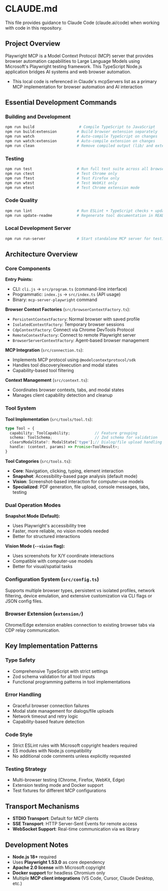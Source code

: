 # CLAUDE.md

This file provides guidance to Claude Code (claude.ai/code) when working with code in this repository.

## Project Overview

Playwright MCP is a Model Context Protocol (MCP) server that provides browser automation capabilities to Large Language Models using Microsoft's Playwright testing framework. This TypeScript Node.js application bridges AI systems and web browser automation.

- This local code is referenced in Claude's mcpServers list as a primary MCP implementation for browser automation and AI interaction

## Essential Development Commands

### Building and Development
```bash
npm run build                    # Compile TypeScript to JavaScript
npm run build:extension         # Build browser extension separately  
npm run watch                   # Auto-compile TypeScript on changes
npm run watch:extension         # Auto-compile extension on changes
npm run clean                   # Remove compiled output (lib/ and extension/lib/)
```

### Testing
```bash
npm run test                    # Run full test suite across all browsers
npm run ctest                   # Test Chrome only
npm run ftest                   # Test Firefox only  
npm run wtest                   # Test WebKit only
npm run etest                   # Test Chrome extension mode
```

### Code Quality
```bash
npm run lint                    # Run ESLint + TypeScript checks + update README
npm run update-readme           # Regenerate tool documentation in README
```

### Local Development Server
```bash
npm run run-server              # Start standalone MCP server for testing
```

## Architecture Overview

### Core Components

**Entry Points:**
- CLI: `cli.js` → `src/program.ts` (command-line interface)
- Programmatic: `index.js` → `src/index.ts` (API usage)
- Binary: `mcp-server-playwright` command

**Browser Context Factories** (`src/browserContextFactory.ts`):
- `PersistentContextFactory`: Normal browser with saved profile
- `IsolatedContextFactory`: Temporary browser sessions  
- `CdpContextFactory`: Connect via Chrome DevTools Protocol
- `RemoteContextFactory`: Connect to remote Playwright server
- `BrowserServerContextFactory`: Agent-based browser management

**MCP Integration** (`src/connection.ts`):
- Implements MCP protocol using `@modelcontextprotocol/sdk`
- Handles tool discovery/execution and modal states
- Capability-based tool filtering

**Context Management** (`src/context.ts`):
- Coordinates browser contexts, tabs, and modal states
- Manages client capability detection and cleanup

### Tool System

**Tool Implementation** (`src/tools/tool.ts`):
```typescript
type Tool = {
  capability: ToolCapability;           // Feature grouping
  schema: ToolSchema;                   // Zod schema for validation
  clearsModalState?: ModalState['type'];// Dialog/file upload handling  
  handle: (context, params) => Promise<ToolResult>;
}
```

**Tool Categories** (`src/tools.ts`):
- **Core**: Navigation, clicking, typing, element interaction
- **Snapshot**: Accessibility-based page analysis (default mode)
- **Vision**: Screenshot-based interaction for computer-use models
- **Specialized**: PDF generation, file upload, console messages, tabs, testing

### Dual Operation Modes

**Snapshot Mode (Default):**
- Uses Playwright's accessibility tree
- Faster, more reliable, no vision models needed
- Better for structured interactions

**Vision Mode (`--vision` flag):**
- Uses screenshots for X/Y coordinate interactions  
- Compatible with computer-use models
- Better for visual/spatial tasks

### Configuration System (`src/config.ts`)

Supports multiple browser types, persistent vs isolated profiles, network filtering, device emulation, and extensive customization via CLI flags or JSON config files.

### Browser Extension (`extension/`)

Chrome/Edge extension enables connection to existing browser tabs via CDP relay communication.

## Key Implementation Patterns

### Type Safety
- Comprehensive TypeScript with strict settings
- Zod schema validation for all tool inputs
- Functional programming patterns in tool implementations

### Error Handling  
- Graceful browser connection failures
- Modal state management for dialogs/file uploads
- Network timeout and retry logic
- Capability-based feature detection

### Code Style
- Strict ESLint rules with Microsoft copyright headers required
- ES modules with Node.js compatibility
- No additional code comments unless explicitly requested

### Testing Strategy
- Multi-browser testing (Chrome, Firefox, WebKit, Edge)
- Extension testing mode and Docker support
- Test fixtures for different MCP configurations

## Transport Mechanisms

- **STDIO Transport**: Default for MCP clients
- **SSE Transport**: HTTP Server-Sent Events for remote access  
- **WebSocket Support**: Real-time communication via ws library

## Development Notes

- **Node.js 18+** required
- Uses **Playwright 1.53.0** as core dependency
- **Apache 2.0 license** with Microsoft copyright
- **Docker support** for headless Chromium only
- Multiple **MCP client integrations** (VS Code, Cursor, Claude Desktop, etc.)